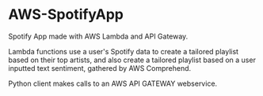 # AWS-SpotifyApp

Spotify App made with AWS Lambda and API Gateway.

Lambda functions use a user's Spotify data to create a tailored playlist
based on their top artists, and also create a tailored playlist based on a user
inputted text sentiment, gathered by AWS Comprehend.

Python client makes calls to an AWS API GATEWAY webservice.
